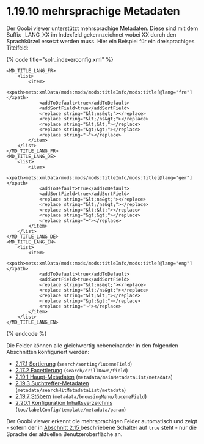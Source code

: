 # 1.19.10 mehrsprachige Metadaten

Der Goobi viewer unterstützt mehrsprachige Metadaten. Diese sind mit dem Suffix \_LANG\_XX im Indexfeld gekennzeichnet wobei XX durch den Sprachkürzel ersetzt werden muss. Hier ein Beispiel für ein dreisprachiges Titelfeld:

{% code title="solr\_indexerconfig.xml" %}
```markup
<MD_TITLE_LANG_FR>
    <list>
        <item>
            <xpath>mets:xmlData/mods:mods/mods:titleInfo/mods:title[@lang="fre"]</xpath>
            <addToDefault>true</addToDefault>
            <addSortField>true</addSortField>
            <replace string="&lt;ns&gt;"></replace>
            <replace string="&lt;/ns&gt;"></replace>
            <replace string="&lt;&lt;"></replace>
            <replace string="&gt;&gt;"></replace>
            <replace string="¬"></replace>
        </item>
    </list>
</MD_TITLE_LANG_FR>
<MD_TITLE_LANG_DE>
    <list>
        <item>
            <xpath>mets:xmlData/mods:mods/mods:titleInfo/mods:title[@lang="ger"]</xpath>
            <addToDefault>true</addToDefault>
            <addSortField>true</addSortField>
            <replace string="&lt;ns&gt;"></replace>
            <replace string="&lt;/ns&gt;"></replace>
            <replace string="&lt;&lt;"></replace>
            <replace string="&gt;&gt;"></replace>
            <replace string="¬"></replace>
        </item>
    </list>
</MD_TITLE_LANG_DE>
<MD_TITLE_LANG_EN>
    <list>
        <item>
            <xpath>mets:xmlData/mods:mods/mods:titleInfo/mods:title[@lang="eng"]</xpath>
            <addToDefault>true</addToDefault>
            <addSortField>true</addSortField>
            <replace string="&lt;ns&gt;"></replace>
            <replace string="&lt;/ns&gt;"></replace>
            <replace string="&lt;&lt;"></replace>
            <replace string="&gt;&gt;"></replace>
            <replace string="¬"></replace>
        </item>
    </list>
</MD_TITLE_LANG_EN>
```
{% endcode %}

Die Felder können alle gleichwertig nebeneinander in den folgenden Abschnitten konfiguriert werden:

* [2.17.1 Sortierung](../17/1.md) \(`search/sorting/luceneField`\)
* [2.17.2 Facettierung](../17/2.md) \(`search/drillDown/field`\)
* [2.19.1 Haupt-Metadaten](1.md) \(`metadata/mainMetadataList/metadata`\)
* [2.19.3 Suchtreffer-Metadaten](3.md) \(`metadata/searchHitMetadataList/metadata`\)
* [2.19.7 Stöbern](8.md) \(`metadata/browsingMenu/luceneField`\)
* [2.20.1 Konfiguration Inhaltsverzeichnis](../20/1.md) \(`toc/labelConfig/template/metadata/param`\)

Der Goobi viewer erkennt die mehrsprachigen Felder automatisch und zeigt - sofern der in [Abschnitt 2.15 ](../15.md)beschriebene Schalter auf `true` steht - nur die Sprache der aktuellen Benutzeroberfläche an.

